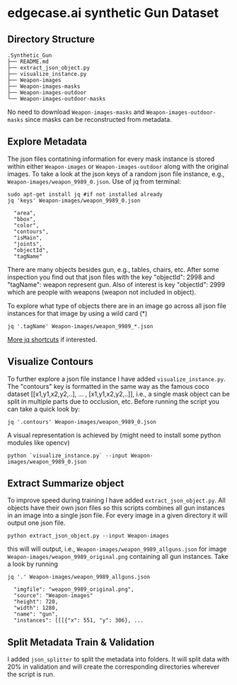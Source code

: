 # edgecase.ai synthetic Gun Dataset

## Directory Structure
```
.Synthetic_Gun
├── README.md
├── extract_json_object.py
├── visualize_instance.py
├── Weapon-images            
├── Weapon-images-masks     
├── Weapon-images-outdoor
└── Weapon-images-outdoor-masks
```
No need to download `Weapon-images-masks` and `Weapon-images-outdoor-masks` since masks can be reconstructed from metadata.

## Explore Metadata
The json files contatining information for every mask instance is stored within either `Weapon-images` or `Weapon-images-outdoor` along with the original images.
To take a look at the json keys of a random json file instance, e.g., `Weapon-images/weapon_9989_0.json`. Use of jq from terminal: 
```
sudo apt-get install jq #if not installed already
jq 'keys' Weapon-images/weapon_9989_0.json
```
```
  "area",
  "bbox",
  "color",
  "contours",
  "isMain",
  "joints",
  "objectId",
  "tagName"
```
There are many objects besides gun, e.g., tables, chairs, etc. After some inspection you find out that json files with the key "objectId": 2998 and "tagName": weapon represent gun. Also of interest is key "objectId": 2999 which are people with weapons (weapon not included in object). 

To explore what type of objects there are in an image go across all json file instances for that image by using a wild card (*)
```
jq '.tagName' Weapon-images/weapon_9989_*.json 
``` 
[More jq shortcuts](https://gist.github.com/olih/f7437fb6962fb3ee9fe95bda8d2c8fa4) if interested.

## Visualize Contours
To further explore a json file instance I have added `visualize_instance.py`. The "contours" key is formatted in the same way as the famous coco dataset [[x1,y1,x2,y2,..], ... , [x1,y1,x2,y2,..]], i.e., a single mask object can be split in multiple parts due to occlusion, etc.
Before running the script you can take a quick look by:
```
jq '.contours' Weapon-images/weapon_9989_0.json 
``` 
A visual representation is achieved by (might need to install some python modules like opencv)
```
python `visualize_instance.py` --input Weapon-images/weapon_9989_0.json
```

## Extract Summarize object
To improve speed during training I have added `extract_json_object.py`. All objects have their own json files so this scripts combines all gun instances in an image into a single json file. For every image in a given directory it will output one json file.
```
python extract_json_object.py --input Weapon-images
``` 
this will will output, i.e., `Weapon-images/weapon_9989_allguns.json` for image `Weapon-images/weapon_9989_original.png` containing all gun instances. 
Take a look by running  
```
jq '.' Weapon-images/weapon_9989_allguns.json 
``` 
```
  "imgfile": "weapon_9989_original.png",
  "source": "Weapon-images"
  "height": 720,
  "width": 1280,
  "name": "gun",
  "instances": [[[{"x": 551, "y": 306}, ... 
```

## Split Metadata Train & Validation
I added `json_splitter` to split the metadata into folders. It will split data with 20% in validation and will create the corresponding directories wherever the script is run. 
